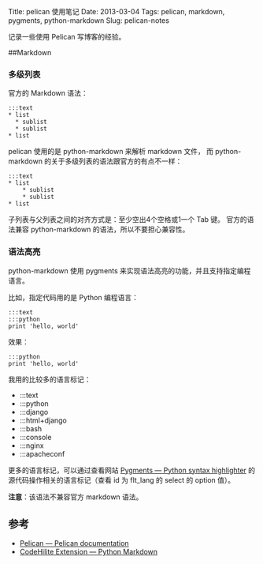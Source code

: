 Title: pelican 使用笔记
Date: 2013-03-04
Tags: pelican, markdown, pygments, python-markdown
Slug: pelican-notes

记录一些使用 Pelican 写博客的经验。

##Markdown

### 多级列表

官方的 Markdown 语法：

    :::text
    * list
      * sublist
      * sublist
    * list

pelican 使用的是 python-markdown 来解析 markdown 文件，
而 python-markdown 的关于多级列表的语法跟官方的有点不一样：

    :::text
    * list
        * sublist
        * sublist
    * list

子列表与父列表之间的对齐方式是：至少空出4个空格或1一个 Tab 键。
官方的语法兼容 python-markdown 的语法，所以不要担心兼容性。

### 语法高亮

python-markdown 使用 pygments 来实现语法高亮的功能，并且支持指定编程语言。

比如，指定代码用的是 Python 编程语言：

    :::text
    :::python
    print 'hello, world'

效果：

    :::python
    print 'hello, world'

我用的比较多的语言标记：

* :::text
* :::python
* :::django
* :::html+django
* :::bash
* :::console
* :::nginx
* :::apacheconf

更多的语言标记，可以通过查看网站 [Pygments — Python syntax highlighter][1] 的源代码操作相关的语言标记（查看 id 为 flt_lang 的 select 的 option 值）。


**注意**：该语法不兼容官方 markdown 语法。


[1]: http://pygments.org/demo/


## 参考

* [Pelican — Pelican documentation](http://docs.getpelican.com/)
* [CodeHilite Extension — Python Markdown](http://pythonhosted.org/Markdown/extensions/code_hilite.html)
